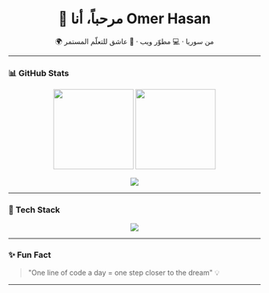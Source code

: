 <h1 align="center">👋 مرحباً، أنا Omer Hasan</h1>

<p align="center">
  🌍 من سوريا · 💻 مطوّر ويب · 🚀 عاشق للتعلّم المستمر
</p>

---

### 📊 GitHub Stats
<p align="center">
  <img src="https://github-readme-stats.vercel.app/api?username=ammar23hasan&show_icons=true&theme=radical" height="160"/>
  <img src="https://github-readme-streak-stats.herokuapp.com/?user=ammar23hasan&theme=radical" height="160"/>
</p>

<p align="center">
  <img src="https://github-readme-stats.vercel.app/api/top-langs/?username=ammar23hasan&layout=compact&theme=radical"/>
</p>

---

### 🚀 Tech Stack
<p align="center">
  <img src="https://skillicons.dev/icons?i=html,css,c#,js,mysql,git,github,vscode,react,java,nodejs,tailwind" />
</p>

---
### ✨ Fun Fact
> "One line of code a day = one step closer to the dream" 💡

---
